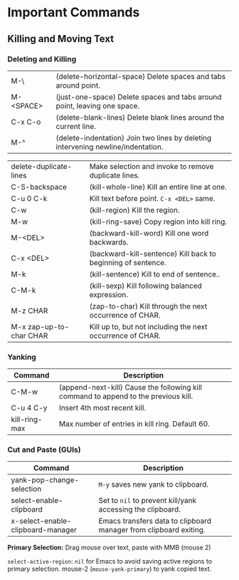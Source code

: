 # Important Commands

## Killing and Moving Text

### Deleting and Killing

|             |                                                                                  |
|-------------|----------------------------------------------------------------------------------|
| M-\\        | (delete-horizontal-space) Delete spaces and tabs around point.                   |
| M-\<SPACE\> | (just-one-space) Delete spaces and tabs around point, leaving one space.         |
| C-x C-o     | (delete-blank-lines) Delete blank lines around the current line.                 |
| M-^         | (delete-indentation) Join two lines by deleting intervening newline/indentation. |

|                         |                                                              |
|-------------------------|--------------------------------------------------------------|
| delete-duplicate-lines  | Make selection and invoke to remove duplicate lines.         |
| C-S-backspace           | (kill-whole-line) Kill an entire line at one.                |
| C-u 0 C-k               | Kill text before point. `C-x <DEL>` same.                    |
| C-w                     | (kill-region) Kill the region.                               |
| M-w                     | (kill-ring-save) Copy region into kill ring.                 |
| M-\<DEL\>               | (backward-kill-word) Kill one word backwards.                |
| C-x \<DEL\>             | (backward-kill-sentence) Kill back to beginning of sentence. |
| M-k                     | (kill-sentence) Kill to end of sentence..                    |
| C-M-k                   | (kill-sexp) Kill following balanced expression.              |
| M-z CHAR                | (zap-to-char) Kill through the next occurrence of CHAR.      |
| M-x zap-up-to-char CHAR | Kill up to, but not including the next occurrence of CHAR.   |

### Yanking

| Command       | Description                                                                         |
|---------------|-------------------------------------------------------------------------------------|
| C-M-w         | (append-next-kill) Cause the following kill command to append to the previous kill. |
| C-u 4 C-y     | Insert 4th most recent kill.                                                        |
| kill-ring-max | Max number of entries in kill ring. Default 60.                                     |

### Cut and Paste (GUIs)

| Command                           | Description                                                       |
|-----------------------------------|-------------------------------------------------------------------|
| yank-pop-change-selection         | `M-y` saves new yank to clipboard.                                |
| select-enable-clipboard           | Set to `nil` to prevent kill/yank accessing the clipboard.        |
| x-select-enable-clipboard-manager | Emacs transfers data to clipboard manager from clipboard exiting. |

**Primary Selection:** Drag mouse over text, paste with MMB (mouse 2)

`select-active-region`: `nil` for Emacs to avoid saving active regions
to primary selection. mouse-2 (`mouse-yank-primary`) to yank copied
text.




